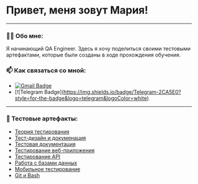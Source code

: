 # Привет, меня зовут Мария!

---

### 👨‍💻 Обо мне:

Я начинающий QA Engineer. Здесь я хочу поделиться своими тестовыми артефактами, которые были созданы в ходе прохождения обучения.

### 📫 Как связаться со мной: 
- [![Gmail Badge](https://img.shields.io/badge/-Gmail-red?style=flat&logo=Gmail&logoColor=white)](mailto:sarcasmary@gmail.com)
- [![Telegram Badge][(https://img.shields.io/badge/Telegram-2CA5E0?style=for-the-badge&logo=telegram&logoColor=white)](https://t.me/Mary_Samuilova)

---

### 📁 Тестовые артефакты:
- [Теория тестирования](https://github.com/sarcasmary/theory)
- [Тест-дизайн и докуменация](https://github.com/sarcasmary/design)
- [Тестовая документация](https://github.com/sarcasmary/docs)
- [Тестирование веб-приложения](https://github.com/sarcasmary/web)
- [Тестирование API](https://github.com/sarcasmary/api)
- [Работа с базами данных](https://github.com/sarcasmary/database)
- [Мобильное тестирование](https://github.com/sarcasmary/mobile)
- [Git и Bash](https://github.com/sarcasmary/git_bash)
